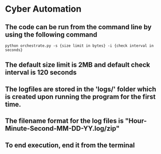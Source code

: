 # Cyber Automation

## The code can be run from the command line by using the following command

```
python orchestrate.py -s {size limit in bytes} -i {check interval in seconds}
```

## The default size limit is 2MB and default check interval is 120 seconds

## The logfiles are stored in the 'logs/' folder which is created upon running the program for the first time.

## The filename format for the log files is "Hour-Minute-Second-MM-DD-YY.log/zip"

## To end execution, end it from the terminal